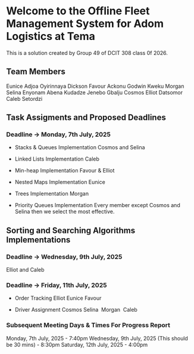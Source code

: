 # Welcome to the Offline Fleet Management System for Adom Logistics at Tema
This is a solution created by Group 49 of DCIT 308 class 0f 2026.

## Team Members
Eunice Adjoa Oyirinnaya Dickson 
Favour Ackonu 
Godwin Kweku Morgan 
Selina Enyonam Abena Kudadze 
Jenebo Gbalju Cosmos 
Elliot Datsomor 
Caleb Setordzi

## Task Assigments and Proposed Deadlines
### Deadline -> Monday, 7th July, 2025
- Stacks & Queues Implementation
 Cosmos and Selina

- Linked Lists Implementation
 Caleb

- Min-heap Implementation
 Favour & Elliot

- Nested Maps Implementation
 Eunice

- Trees Implementation
 Morgan

- Priority Queues Implementation
 Every member except Cosmos and Selina then we select the most effective.

## Sorting and Searching Algorithms Implementations
### Deadline -> Wednesday, 9th July, 2025
 Elliot and Caleb

### Deadline -> Friday, 11th July, 2025
- Order Tracking
 Elliot
 Eunice
 Favour

- Driver Assignment
 Cosmos
 Selina
 Morgan
 Caleb



### Subsequent Meeting Days & Times For Progress Report
Monday,  7th July, 2025 - 7:40pm
Wednesday,  9th July, 2025 (This should be 30 mins) - 8:30pm
Saturday,  12th July, 2025 - 4:00pm


